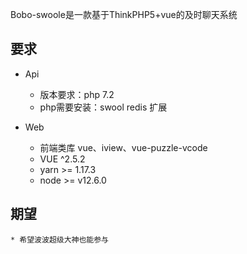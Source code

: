 Bobo-swoole是一款基于ThinkPHP5+vue的及时聊天系统


## **要求**

* Api
    * 版本要求：php 7.2
    * php需要安装：swool redis 扩展

* Web
    * 前端类库 vue、iview、vue-puzzle-vcode
    * VUE ^2.5.2
    * yarn >= 1.17.3
    * node >= v12.6.0

## **期望**
    * 希望波波超级大神也能参与
